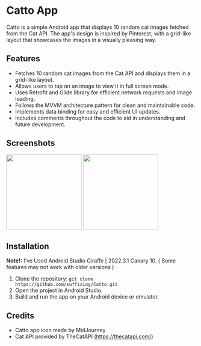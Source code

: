 # Catto App

Catto is a simple Android app that displays 10 random cat images fetched from the Cat API. The app's design is inspired by Pinterest, with a grid-like layout that showcases the images in a visually pleasing way.

## Features

- Fetches 10 random cat images from the Cat API and displays them in a grid-like layout.
- Allows users to tap on an image to view it in full screen mode.
- Uses Retrofit and Glide library for efficient network requests and image loading.
- Follows the MVVM architecture pattern for clean and maintainable code.
- Implements data binding for easy and efficient UI updates.
- Includes comments throughout the code to aid in understanding and future development.

## Screenshots

<img src="https://user-images.githubusercontent.com/129116606/228739459-dfe013af-d7e4-4eef-96f2-489b5c565429.jpg" width="200"/> <img src="https://user-images.githubusercontent.com/129116606/228739546-2e2f1da4-e21c-4895-9403-5e72733f73ab.jpg" width="200"/>

## Installation

**Note!:** I've Used Android Studio Giraffe | 2022.3.1 Canary 10. ( Some features may not work with older versions )
1. Clone the repository: `git clone https://github.com/suffixing/Catto.git`
2. Open the project in Android Studio.
3. Build and run the app on your Android device or emulator. 

## Credits

- Catto app icon made by MidJourney
- Cat API provided by TheCatAPI (https://thecatapi.com/)

